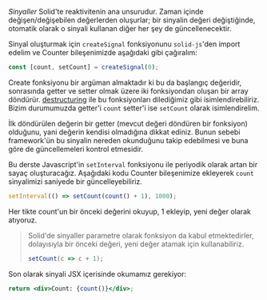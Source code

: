 _Sinyaller_ Solid'te reaktivitenin ana unsurudur. Zaman içinde değişen/değişebilen değerlerden oluşurlar; bir sinyalin değeri değiştiğinde, otomatik olarak o sinyali kullanan diğer her şey de güncellenecektir.

Sinyal oluşturmak için `createSignal` fonksiyonunu `solid-js`'den import edelim ve Counter bileşenimizde aşağıdaki gibi çağıralım:
```jsx
const [count, setCount] = createSignal(0);
```

Create fonksiyonu bir argüman almaktadır ki bu da başlangıç değeridir, sonrasında getter ve setter olmak üzere iki fonksiyondan oluşan bir array döndürür. [destructuring](https://developer.mozilla.org/en-US/docs/Web/JavaScript/Reference/Operators/Destructuring_assignment) ile bu fonksiyonları dilediğimiz gibi isimlendirebiliriz. Bizim durumumuzda getter'i `count` setter'i ise `setCount` olarak isimlendirelim.

İlk döndürülen değerin bir getter (mevcut değeri döndüren bir fonksiyon) olduğunu, yani değerin kendisi olmadığına dikkat ediniz. Bunun sebebi framework'ün bu sinyalin nereden okunduğunu takip edebilmesi ve buna göre de güncellemeleri kontrol etmesidir.

Bu derste Javascript'in `setInterval` fonksiyonu ile periyodik olarak artan bir sayaç oluşturacağız. Aşağıdaki kodu Counter bileşenimize ekleyerek `count` sinyalimizi saniyede bir güncelleyebiliriz.

```jsx
setInterval(() => setCount(count() + 1), 1000);
```

Her tikte count'un bir önceki değerini okuyup, 1 ekleyip, yeni değer olarak atıyoruz.

> Solid'de sinyaller parametre olarak fonksiyon da kabul etmektedirler, dolayısıyla bir önceki değeri, yeni değer atamak için kullanabiliriz.
> ```jsx
> setCount(c => c + 1);
> ```

Son olarak sinyali JSX içerisinde okumamız gerekiyor:

```jsx
return <div>Count: {count()}</div>;
```

